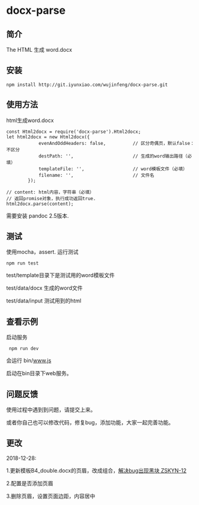 # docx-parse

## 简介


The HTML 生成 word.docx


## 安装


```
npm install http://git.iyunxiao.com/wujinfeng/docx-parse.git
```

## 使用方法

html生成word.docx

```
const Html2docx = require('docx-parse').Html2docx;
let html2docx = new Html2docx({
            evenAndOddHeaders: false,          // 区分奇偶页，默认false：不区分
            destPath: '',                      // 生成的word输出路径（必填）
            templateFile: '',                  // word模板文件（必填）
            filename: '',                      // 文件名
        });

// content: html内容，字符串（必填）
// 返回promise对象，执行成功返回true.
html2docx.parse(content);

```

需要安装 pandoc 2.5版本.

## 测试


使用mocha，assert. 运行测试
 ```
 npm run test
 ```

test/template目录下是测试用的word模板文件

test/data/docx 生成的word文件

test/data/input 测试用到的html

## 查看示例


启动服务

 ```
  npm run dev
 ```

会运行 bin/www.js

启动在bin目录下web服务。


## 问题反馈

使用过程中遇到到问题，请提交上来。

或者你自己也可以修改代码，修复bug，添加功能，大家一起完善功能。


## 更改

2018-12-28:

1.更新模板B4_double.docx的页眉，改成组合，[解决bug出现黑块 ZSKYN-12](http://jira.iyunxiao.com/projects/ZSKYN/issues/ZSKYN-12?filter=allopenissues)

2.配置是否添加页眉

3.删除页眉，设置页面边距，内容居中
